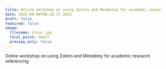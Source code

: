 ```yaml
---
title: Online workshop on using Zotero and Mendeley for academic research referencing
date: 2025-09-08T08:18:17.281Z
draft: false
featured: false
image:
  filename: slsuc.jpg
  focal_point: Smart
  preview_only: false
---
```

Online workshop on using Zotero and Mendeley for academic research referencing